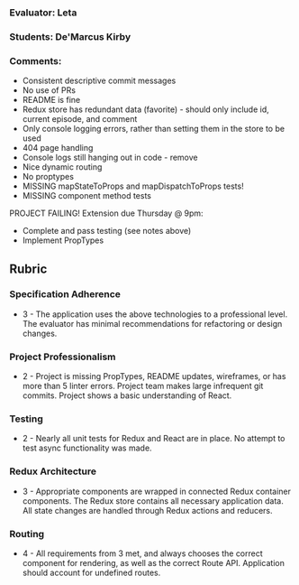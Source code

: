 ### Evaluator: Leta
### Students: De'Marcus Kirby
### Comments:

* Consistent descriptive commit messages
* No use of PRs
* README is fine
* Redux store has redundant data (favorite) - should only include id, current episode, and comment
* Only console logging errors, rather than setting them in the store to be used
* 404 page handling
* Console logs still hanging out in code - remove
* Nice dynamic routing
* No proptypes
* MISSING mapStateToProps and mapDispatchToProps tests!
* MISSING component method tests

PROJECT FAILING!
Extension due Thursday @ 9pm:
  - Complete and pass testing (see notes above)
  - Implement PropTypes  

## Rubric

### Specification Adherence

* 3 - The application uses the above technologies to a professional level. The evaluator has minimal recommendations for refactoring or design changes.

### Project Professionalism

* 2 - Project is missing PropTypes, README updates, wireframes, or has more than 5 linter errors. Project team makes large infrequent git commits. Project shows a basic understanding of React.

### Testing

* 2 - Nearly all unit tests for Redux and React are in place. No attempt to test async functionality was made.

### Redux Architecture

* 3 - Appropriate components are wrapped in connected Redux container components. The Redux store contains all necessary      application data. All state changes are handled through Redux actions and reducers.

### Routing

* 4 - All requirements from 3 met, and always chooses the correct component for rendering, as well as the correct Route API. Application should account for undefined routes.
